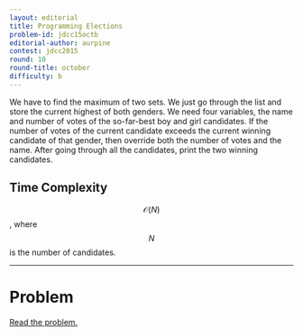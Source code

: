 ```yaml
---
layout: editorial
title: Programming Elections
problem-id: jdcc15octb
editorial-author: aurpine
contest: jdcc2015
round: 10
round-title: october
difficulty: b
---
```


We have to find the maximum of two sets. We just go through the list and store the current highest of both genders. We need four variables, the name and number of votes of the so-far-best boy and girl candidates. If the number of votes of the current candidate exceeds the current winning candidate of that gender, then override both the number of votes and the name. After going through all the candidates, print the two winning candidates.

## Time Complexity
$$\mathcal{O}(N)$$, where $$N$$ is the number of candidates.

---

# Problem
[Read the problem.](/cpt-problems/jdcc/2015/october/b)
